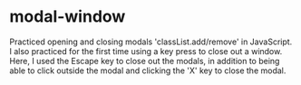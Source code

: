 # modal-window
Practiced opening and closing modals 'classList.add/remove' in JavaScript. 
I also practiced for the first time using a key press to close out a window. 
Here, I used the Escape key to close out the modals, in addition to being able to click outside the modal and clicking the 'X' key to close the modal.

